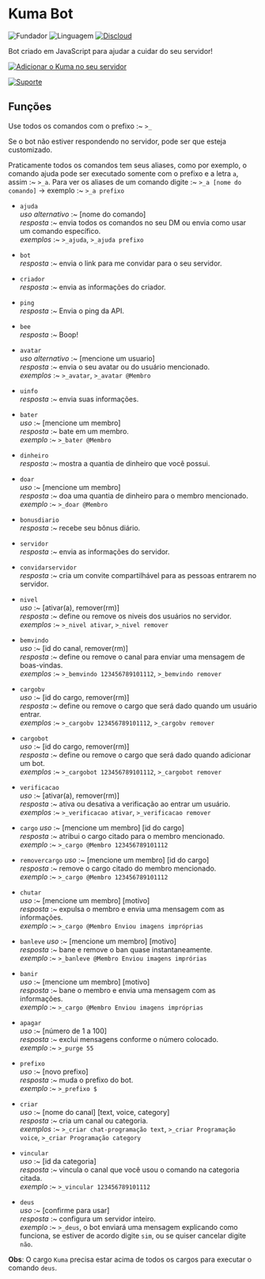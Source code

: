 # Kuma Bot

![Fundador](https://img.shields.io/badge/Fundador-Tur1st4-red.svg?style=for-the-badge&logo=arch-linux) ![Linguagem](https://img.shields.io/badge/Linguagem-JavaScript-yellow.svg?style=for-the-badge&logo=JavaScript) [![Discloud](https://img.shields.io/badge/Host-Discloud%20%E2%9D%A4%EF%B8%8F-blue.svg?style=for-the-badge)](https://discloudbot.com/)

Bot criado em JavaScript para ajudar a cuidar do seu servidor!

[![Adicionar o Kuma no seu servidor](https://i.imgur.com/mvYkymB.png)](https://discordapp.com/api/oauth2/authorize?client_id=599693638523551904&permissions=8&scope=bot)

[![Suporte](https://i.imgur.com/sTHMEI4.png)](https://discordapp.com/invite/dtw2VXY)

## Funções

Use todos os comandos com o prefixo :~ `>_`

Se o bot não estiver respondendo no servidor, pode ser que esteja customizado.

Praticamente todos os comandos tem seus aliases, como por exemplo, o comando ajuda pode ser executado somente com o prefixo e a letra `a`, assim :~ `>_a`.
Para ver os aliases de um comando digite :~ `>_a [nome do comando]` -> exemplo :~ `>_a prefixo`

* `ajuda`  
*uso alternativo* :~ [nome do comando]  
*resposta* :~ envia todos os comandos no seu DM ou envia como usar um comando específico.  
*exemplos* :~ `>_ajuda`, `>_ajuda prefixo`

* `bot`   
*resposta* :~ envia o link para me convidar para o seu servidor.

* `criador`  
*resposta* :~ envia as informações do criador.

* `ping`  
*resposta* :~ Envia o ping da API.

* `bee`  
*resposta* :~ Boop!

* `avatar`  
*uso alternativo* :~ [mencione um usuario]  
*resposta* :~ envia o seu avatar ou do usuário mencionado.  
*exemplos* :~ `>_avatar`, `>_avatar @Membro`

* `uinfo`  
*resposta* :~ envia suas informações.

* `bater`  
*uso* :~ [mencione um membro]  
*resposta* :~ bate em um membro.  
*exemplo* :~ `>_bater @Membro`

* `dinheiro`  
*resposta* :~ mostra a quantia de dinheiro que você possui.

* `doar`  
*uso* :~ [mencione um membro]  
*resposta* :~ doa uma quantia de dinheiro para o membro mencionado.  
*exemplo* :~ `>_doar @Membro`

* `bonusdiario`  
*resposta* :~ recebe seu bônus diário.

* `servidor`  
*resposta* :~ envia as informações do servidor.

* `convidarservidor`   
*resposta* :~ cria um convite compartilhável para as pessoas entrarem no servidor.

* `nivel`  
*uso* :~ [ativar(a), remover(rm)]  
*resposta* :~ define ou remove os niveis dos usuários no servidor.  
*exemplos* :~ `>_nivel ativar`, `>_nivel remover`

* `bemvindo`  
*uso* :~ [id do canal, remover(rm)]  
*resposta* :~ define ou remove o canal para enviar uma mensagem de boas-vindas.  
*exemplos* :~ `>_bemvindo 123456789101112`, `>_bemvindo remover`

* `cargobv`  
*uso* :~ [id do cargo, remover(rm)]  
*resposta* :~ define ou remove o cargo que será dado quando um usuário entrar.  
*exemplos* :~ `>_cargobv 123456789101112`, `>_cargobv remover`

* `cargobot`  
*uso* :~ [id do cargo, remover(rm)]  
*resposta* :~ define ou remove o cargo que será dado quando adicionar um bot.  
*exemplos* :~ `>_cargobot 123456789101112`, `>_cargobot remover`

* `verificacao`  
*uso* :~ [ativar(a), remover(rm)]  
*resposta* :~ ativa ou desativa a verificação ao entrar um usuário.  
*exemplos* :~ `>_verificacao ativar`, `>_verificacao remover`

* `cargo`
*uso* :~ [mencione um membro] [id do cargo]  
*resposta* :~ atribui o cargo citado para o membro mencionado.  
*exemplo* :~ `>_cargo @Membro 123456789101112`

* `removercargo`
*uso* :~ [mencione um membro] [id do cargo]  
*resposta* :~ remove o cargo citado do membro mencionado.  
*exemplo* :~ `>_cargo @Membro 123456789101112`

* `chutar`  
*uso* :~ [mencione um membro] [motivo]  
*resposta* :~ expulsa o membro e envia uma mensagem com as informações.  
*exemplo* :~ `>_cargo @Membro Enviou imagens impróprias`

* `banleve`
*uso* :~ [mencione um membro] [motivo]  
*resposta* :~ bane e remove o ban quase instantaneamente.  
*exemplo* :~ `>_banleve @Membro Enviou imagens imprórias`

* `banir`  
*uso* :~ [mencione um membro] [motivo]  
*resposta* :~ bane o membro e envia uma mensagem com as informações.  
*exemplo* :~ `>_cargo @Membro Enviou imagens impróprias`

* `apagar`  
*uso* :~ [número de 1 a 100]  
*resposta* :~ exclui mensagens conforme o número colocado.  
*exemplo* :~ `>_purge 55`

* `prefixo`  
*uso* :~ [novo prefixo]  
*resposta* :~ muda o prefixo do bot.  
*exemplo* :~ `>_prefixo $`

* `criar`  
*uso* :~ [nome do canal] [text, voice, category]  
*resposta* :~ cria um canal ou categoria.  
*exemplos* :~ `>_criar chat-programação text`, `>_criar Programação voice`, `>_criar Programação category`

* `vincular`  
*uso* :~ [id da categoria]  
*resposta* :~ vincula o canal que você usou o comando na categoria citada.  
*exemplo* :~ `>_vincular 123456789101112`

* `deus`  
*uso* :~ [confirme para usar]  
*resposta* :~ configura um servidor inteiro.  
*exemplo* :~ `>_deus`, o bot enviará uma mensagem explicando como funciona, se estiver de acordo digite `sim`, ou se quiser cancelar digite `não`.

**Obs**: O cargo `Kuma` precisa estar acima de todos os cargos para executar o comando `deus`.
